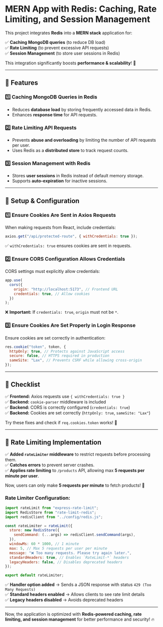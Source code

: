 # MERN App with Redis: Caching, Rate Limiting, and Session Management

This project integrates **Redis** into a **MERN stack** application for:

✅ **Caching MongoDB queries** (to reduce DB load)  
✅ **Rate Limiting** (to prevent excessive API requests)  
✅ **Session Management** (to store user sessions in Redis)  

This integration significantly boosts **performance & scalability**! 🚀

---

## 🚀 Features

### 1️⃣ Caching MongoDB Queries in Redis
- Reduces **database load** by storing frequently accessed data in Redis.
- Enhances **response time** for API requests.

### 2️⃣ Rate Limiting API Requests
- Prevents **abuse and overloading** by limiting the number of API requests per user.
- Uses Redis as a **distributed store** to track request counts.

### 3️⃣ Session Management with Redis
- Stores **user sessions** in Redis instead of default memory storage.
- Supports **auto-expiration** for inactive sessions.

---

## 🔧 Setup & Configuration

### 1️⃣ Ensure Cookies Are Sent in Axios Requests
When making requests from React, include credentials:

```js
axios.get("/api/protected-route", { withCredentials: true });
```

✅ `withCredentials: true` ensures cookies are sent in requests.

### 2️⃣ Ensure CORS Configuration Allows Credentials
CORS settings must explicitly allow credentials:

```js
app.use(
  cors({
    origin: "http://localhost:5173", // Frontend URL
    credentials: true, // Allow cookies
  })
);
```

❌ **Important:** If `credentials: true`, `origin` must not be `*`.

### 3️⃣ Ensure Cookies Are Set Properly in Login Response
Ensure cookies are set correctly in authentication:

```js
res.cookie("token", token, {
  httpOnly: true, // Protects against JavaScript access
  secure: false, // HTTPS required in production
  sameSite: "Lax", // Prevents CSRF while allowing cross-origin
});
```

---

## 📝 Checklist
✅ **Frontend:** Axios requests use `{ withCredentials: true }`  
✅ **Backend:** `cookie-parser` middleware is included  
✅ **Backend:** CORS is correctly configured (`credentials: true`)  
✅ **Backend:** Cookies are set correctly (`httpOnly: true`, `sameSite: "Lax"`)  

Try these fixes and check if `req.cookies.token` works! 🚀

---

## 📌 Rate Limiting Implementation

✅ **Added `rateLimiter` middleware** to restrict requests before processing them.  
✅ **Catches errors** to prevent server crashes.  
✅ **Applies rate limiting** to `/products` API, allowing max **5 requests per minute per user**.  

Now, users can only make **5 requests per minute** to fetch products! 🚀

### Rate Limiter Configuration:

```js
import rateLimit from "express-rate-limit";
import RedisStore from "rate-limit-redis";
import redisClient from "../config/redis.js";

const rateLimiter = rateLimit({
  store: new RedisStore({
    sendCommand: (...args) => redisClient.sendCommand(args),
  }),
  windowMs: 60 * 1000, // 1 minute
  max: 5, // Max 5 requests per user per minute
  message: "❌ Too many requests. Please try again later.",
  standardHeaders: true, // Enables `RateLimit-*` headers
  legacyHeaders: false, // Disables deprecated headers
});

export default rateLimiter;
```

✅ **Handler option added** → Sends a JSON response with status `429 (Too Many Requests)`  
✅ **Standard headers enabled** → Allows clients to see rate limit details  
✅ **Legacy headers disabled** → Avoids deprecated headers  

---

Now, the application is optimized with **Redis-powered caching, rate limiting, and session management** for better performance and security! 🔥